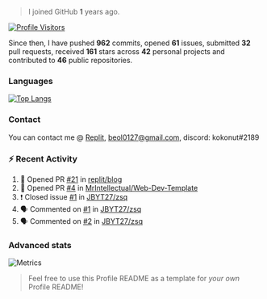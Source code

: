 > I joined GitHub **1** years ago.

 [![Profile Visitors](https://visitor-badge-reloaded.herokuapp.com/badge?page_id=JBYT27.visitor.badge.reloaded&color=333&style=for-the-badge&logo=github)](https://github.com/JBYT27)

Since then, I have pushed **962** commits, opened **61** issues, submitted **32** pull requests, received **161** stars across **42** personal projects and contributed to **46** public repositories.


### Languages

[![Top Langs](https://github-readme-stats.vercel.app/api/top-langs/?username=JBYT27&layout=compact&langs_count=8)](https://github.com/anuraghazra/github-readme-stats)


### Contact
You can contact me @ [Replit](https://replit.com/@JBloves27), beol0127@gmail.com, discord: kokonut#2189

### :zap: Recent Activity

<!--START_SECTION:activity-->
1. 💪 Opened PR [#21](https://github.com/replit/blog/pull/21) in [replit/blog](https://github.com/replit/blog)
2. 💪 Opened PR [#4](https://github.com/MrIntellectual/Web-Dev-Template/pull/4) in [MrIntellectual/Web-Dev-Template](https://github.com/MrIntellectual/Web-Dev-Template)
3. ❗️ Closed issue [#1](https://github.com/JBYT27/zsq/issues/1) in [JBYT27/zsq](https://github.com/JBYT27/zsq)
4. 🗣 Commented on [#1](https://github.com/JBYT27/zsq/issues/1) in [JBYT27/zsq](https://github.com/JBYT27/zsq)
5. 🗣 Commented on [#2](https://github.com/JBYT27/zsq/issues/2) in [JBYT27/zsq](https://github.com/JBYT27/zsq)
<!--END_SECTION:activity-->

### Advanced stats

![Metrics](https://github.com/JBYT27/JBYT27/blob/main/github-metrics.svg)


> Feel free to use this Profile README as a template for *your own* Profile README!
